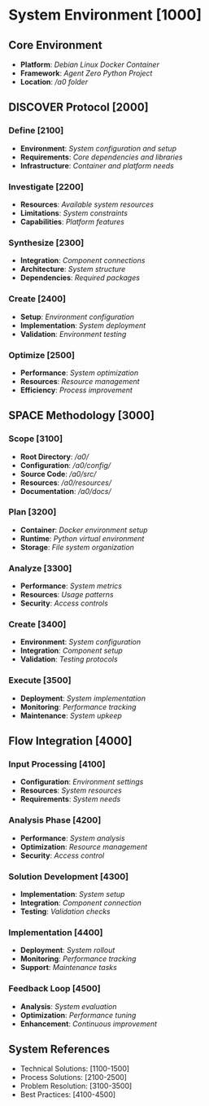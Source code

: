 # System Environment [1000]

## Core Environment
- **Platform**: _Debian Linux Docker Container_
- **Framework**: _Agent Zero Python Project_
- **Location**: _/a0 folder_

## DISCOVER Protocol [2000]
### Define [2100]
- **Environment**: _System configuration and setup_
- **Requirements**: _Core dependencies and libraries_
- **Infrastructure**: _Container and platform needs_

### Investigate [2200]
- **Resources**: _Available system resources_
- **Limitations**: _System constraints_
- **Capabilities**: _Platform features_

### Synthesize [2300]
- **Integration**: _Component connections_
- **Architecture**: _System structure_
- **Dependencies**: _Required packages_

### Create [2400]
- **Setup**: _Environment configuration_
- **Implementation**: _System deployment_
- **Validation**: _Environment testing_

### Optimize [2500]
- **Performance**: _System optimization_
- **Resources**: _Resource management_
- **Efficiency**: _Process improvement_

## SPACE Methodology [3000]
### Scope [3100]
- **Root Directory**: _/a0/_
- **Configuration**: _/a0/config/_
- **Source Code**: _/a0/src/_
- **Resources**: _/a0/resources/_
- **Documentation**: _/a0/docs/_

### Plan [3200]
- **Container**: _Docker environment setup_
- **Runtime**: _Python virtual environment_
- **Storage**: _File system organization_

### Analyze [3300]
- **Performance**: _System metrics_
- **Resources**: _Usage patterns_
- **Security**: _Access controls_

### Create [3400]
- **Environment**: _System configuration_
- **Integration**: _Component setup_
- **Validation**: _Testing protocols_

### Execute [3500]
- **Deployment**: _System implementation_
- **Monitoring**: _Performance tracking_
- **Maintenance**: _System upkeep_

## Flow Integration [4000]
### Input Processing [4100]
- **Configuration**: _Environment settings_
- **Resources**: _System resources_
- **Requirements**: _System needs_

### Analysis Phase [4200]
- **Performance**: _System analysis_
- **Optimization**: _Resource management_
- **Security**: _Access control_

### Solution Development [4300]
- **Implementation**: _System setup_
- **Integration**: _Component connection_
- **Testing**: _Validation checks_

### Implementation [4400]
- **Deployment**: _System rollout_
- **Monitoring**: _Performance tracking_
- **Support**: _Maintenance tasks_

### Feedback Loop [4500]
- **Analysis**: _System evaluation_
- **Optimization**: _Performance tuning_
- **Enhancement**: _Continuous improvement_

## System References
- Technical Solutions: [1100-1500]
- Process Solutions: [2100-2500]
- Problem Resolution: [3100-3500]
- Best Practices: [4100-4500]
```"""

